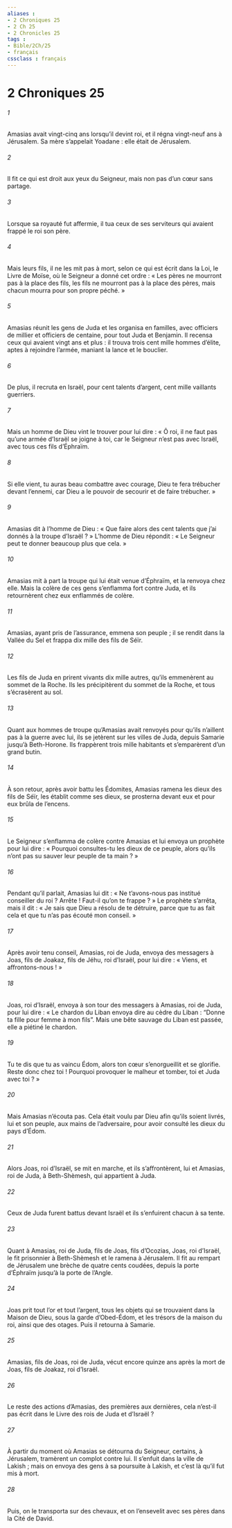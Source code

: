 ```yaml
---
aliases : 
- 2 Chroniques 25
- 2 Ch 25
- 2 Chronicles 25
tags : 
- Bible/2Ch/25
- français
cssclass : français
---
```


# 2 Chroniques 25

###### 1
Amasias avait vingt-cinq ans lorsqu’il devint roi, et il régna vingt-neuf ans à Jérusalem. Sa mère s’appelait Yoadane : elle était de Jérusalem.
###### 2
Il fit ce qui est droit aux yeux du Seigneur, mais non pas d’un cœur sans partage.
###### 3
Lorsque sa royauté fut affermie, il tua ceux de ses serviteurs qui avaient frappé le roi son père.
###### 4
Mais leurs fils, il ne les mit pas à mort, selon ce qui est écrit dans la Loi, le Livre de Moïse, où le Seigneur a donné cet ordre : « Les pères ne mourront pas à la place des fils, les fils ne mourront pas à la place des pères, mais chacun mourra pour son propre péché. »
###### 5
Amasias réunit les gens de Juda et les organisa en familles, avec officiers de millier et officiers de centaine, pour tout Juda et Benjamin. Il recensa ceux qui avaient vingt ans et plus : il trouva trois cent mille hommes d’élite, aptes à rejoindre l’armée, maniant la lance et le bouclier.
###### 6
De plus, il recruta en Israël, pour cent talents d’argent, cent mille vaillants guerriers.
###### 7
Mais un homme de Dieu vint le trouver pour lui dire : « Ô roi, il ne faut pas qu’une armée d’Israël se joigne à toi, car le Seigneur n’est pas avec Israël, avec tous ces fils d’Éphraïm.
###### 8
Si elle vient, tu auras beau combattre avec courage, Dieu te fera trébucher devant l’ennemi, car Dieu a le pouvoir de secourir et de faire trébucher. »
###### 9
Amasias dit à l’homme de Dieu : « Que faire alors des cent talents que j’ai donnés à la troupe d’Israël ? » L’homme de Dieu répondit : « Le Seigneur peut te donner beaucoup plus que cela. »
###### 10
Amasias mit à part la troupe qui lui était venue d’Éphraïm, et la renvoya chez elle. Mais la colère de ces gens s’enflamma fort contre Juda, et ils retournèrent chez eux enflammés de colère.
###### 11
Amasias, ayant pris de l’assurance, emmena son peuple ; il se rendit dans la Vallée du Sel et frappa dix mille des fils de Séïr.
###### 12
Les fils de Juda en prirent vivants dix mille autres, qu’ils emmenèrent au sommet de la Roche. Ils les précipitèrent du sommet de la Roche, et tous s’écrasèrent au sol.
###### 13
Quant aux hommes de troupe qu’Amasias avait renvoyés pour qu’ils n’aillent pas à la guerre avec lui, ils se jetèrent sur les villes de Juda, depuis Samarie jusqu’à Beth-Horone. Ils frappèrent trois mille habitants et s’emparèrent d’un grand butin.
###### 14
À son retour, après avoir battu les Édomites, Amasias ramena les dieux des fils de Séïr, les établit comme ses dieux, se prosterna devant eux et pour eux brûla de l’encens.
###### 15
Le Seigneur s’enflamma de colère contre Amasias et lui envoya un prophète pour lui dire : « Pourquoi consultes-tu les dieux de ce peuple, alors qu’ils n’ont pas su sauver leur peuple de ta main ? »
###### 16
Pendant qu’il parlait, Amasias lui dit : « Ne t’avons-nous pas institué conseiller du roi ? Arrête ! Faut-il qu’on te frappe ? » Le prophète s’arrêta, mais il dit : « Je sais que Dieu a résolu de te détruire, parce que tu as fait cela et que tu n’as pas écouté mon conseil. »
###### 17
Après avoir tenu conseil, Amasias, roi de Juda, envoya des messagers à Joas, fils de Joakaz, fils de Jéhu, roi d’Israël, pour lui dire : « Viens, et affrontons-nous ! »
###### 18
Joas, roi d’Israël, envoya à son tour des messagers à Amasias, roi de Juda, pour lui dire : « Le chardon du Liban envoya dire au cèdre du Liban : “Donne ta fille pour femme à mon fils”. Mais une bête sauvage du Liban est passée, elle a piétiné le chardon.
###### 19
Tu te dis que tu as vaincu Édom, alors ton cœur s’enorgueillit et se glorifie. Reste donc chez toi ! Pourquoi provoquer le malheur et tomber, toi et Juda avec toi ? »
###### 20
Mais Amasias n’écouta pas. Cela était voulu par Dieu afin qu’ils soient livrés, lui et son peuple, aux mains de l’adversaire, pour avoir consulté les dieux du pays d’Édom.
###### 21
Alors Joas, roi d’Israël, se mit en marche, et ils s’affrontèrent, lui et Amasias, roi de Juda, à Beth-Shèmesh, qui appartient à Juda.
###### 22
Ceux de Juda furent battus devant Israël et ils s’enfuirent chacun à sa tente.
###### 23
Quant à Amasias, roi de Juda, fils de Joas, fils d’Ocozias, Joas, roi d’Israël, le fit prisonnier à Beth-Shèmesh et le ramena à Jérusalem. Il fit au rempart de Jérusalem une brèche de quatre cents coudées, depuis la porte d’Éphraïm jusqu’à la porte de l’Angle.
###### 24
Joas prit tout l’or et tout l’argent, tous les objets qui se trouvaient dans la Maison de Dieu, sous la garde d’Obed-Édom, et les trésors de la maison du roi, ainsi que des otages. Puis il retourna à Samarie.
###### 25
Amasias, fils de Joas, roi de Juda, vécut encore quinze ans après la mort de Joas, fils de Joakaz, roi d’Israël.
###### 26
Le reste des actions d’Amasias,
des premières aux dernières,
cela n’est-il pas écrit dans le Livre des rois de Juda et d’Israël ?
###### 27
À partir du moment où Amasias se détourna du Seigneur, certains, à Jérusalem, tramèrent un complot contre lui. Il s’enfuit dans la ville de Lakish ; mais on envoya des gens à sa poursuite à Lakish, et c’est là qu’il fut mis à mort.
###### 28
Puis, on le transporta sur des chevaux, et on l’ensevelit avec ses pères dans la Cité de David.
